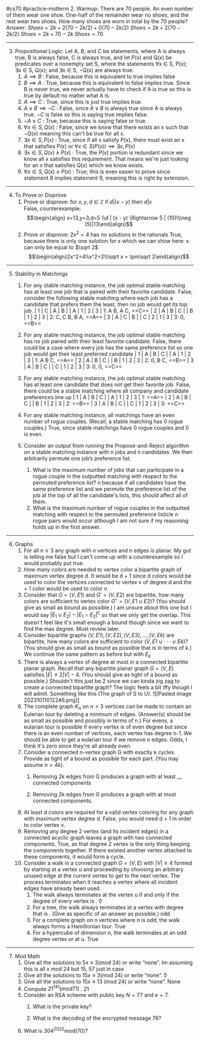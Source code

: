 #cs70 #practice-midterm
2. Warmup: There are 70 people. An even number of them wear one shoe. One-half of the remainder wear no shoes, and the rest wear two shoes. How many shoes are worn in total by the 70 people?
	Answer: 
			 $Shoes = 2k + 2(70-2k/2) + 0(70-2k/2)$
			$Shoes = 2k + 2(70-2k/2)$
			$Shoes = 2k + 70 - 2k$
			$Shoes = 70$
____
 3.  Propositional Logic: Let A, B, and C be statements, where A is always true, B is always false, C is always true, and let P(x) and Q(x) be predicates over a nonempty set S, where the statements ∀x ∈ S, P(x); ∃x ∈ S, Q(x); and ∃x ∈ S, ¬Q(x) are always true.
	 1.  $A \implies B$ : 
		 False, because this is equivalent to true implies false
	 2. $B \implies A$ : 
		 True, because this is equivalent to false implies true. Since B is never true, we never actually have to check if A is true so this is true by default no matter what A is.
	 3. $A \implies C$ : 
		 True, since this is just true implies true.
	 4. $A\vee B\implies\neg C$ : 
		 False, since $A\vee B$ is always true since A is always true. $\neg C$ is false so this is saying true implies false.
	 5. $\neg A \vee C$ : 
		 True, because this is saying false or true.
	 6. $\forall x \in S, Q(x)$ : 
		 False, since we know that there exists an x such that $\neg Q(x)$ meaning this can't be true for all x.
	 7. $\exists x \in S,P(x)$ : 
		 True, since if all x satisfy P(x), there must exist an x that satisfies P(x) or $\forall x \in S(P(x)) \implies \exists x,P(x)$
	 8. $\exists x \in S, Q(x) \wedge P(x)$ : 
		 True, the $P(x)$ portion is redundant since we know all x satisfies this requirement. That means we're just looking for an x that satisfies $Q(x)$ which we know exists.
	 9. $\forall x \in S, Q(x) \vee P(x)$ : 
		 True; this is even easier to prove since statement 8 implies statement 9, meaning this is right by extension.
____
 4. To Prove or Disprove
	 1. Prove or disprove: for $x,y,d \in \mathbb{Z}$ if $d | (x-y)$ then $d | x$  
		 False, counterexample: $$\begin{align} x=13,y=3,d=5 \\d | (x - y) \Rightarrow 5 | (10)\\\neg (5)|13\end{align}$$
	2. Prove or disprove:  $2x^2=4$ has no solutions in the rationals
		True, because there is only one solution for x which we can show here: x can only be equal to $\sqrt 2$ $$\begin{align}2x^2=4\\x^2=2\\\sqrt x = \pm\sqrt 2\end{align}$$
____
 5. Stability in Matchings
	 1. For any stable matching instance, the job optimal stable matching has at least one job that is paired with their favorite candidate. 
		  False, consider the following stable matching where each job has a   candidate that prefers them the least, then no job would get its top job.
		    | 1   | C   | A   | B   |              | A   | 1   | 2   | 3   |          1:    A B, A C, ==C==
		    | 2   | A   | B   | C   |              | B   | 1   | 2   | 3   |         2: C, C B, B A, ==A==
		    | 3   | A  | C   | B   |              | C   | 2   | 1    | 3   |          3: 0, ==B==
		    
	 2. For any stable matching instance, the job optimal stable matching has no job paired with their least favorite candidate.
		False, there could be a case where every job has the same preference list so one job would get their least preferred candidate
		     | 1   | A   | B   | C   |              | A   | 1   | 2   | 3   |          1:    A B C, ==A==
		     | 2   | A   | B   | C   |              | B   | 1   | 2   | 3   |         2: 0, B C, ==B==
		     | 3   | A  | B   | C   |               | C   | 1   | 2    | 3   |          3: 0, 0, ==C==
	 3. For any stable matching instance, the job optimal stable matching has at least one candidate that does not get their favorite job.
		  False, there could be a stable matching where all company and candidate preferences line up
                   | 1   | A   | B   | C   |              | A   | 1   | 2   | 3   |          1:    ==A==
		    | 2   | A   | B   | C   |              | B   | 1   | 2   | 3   |         2:  ==B==
		    | 3   | A   |  B  | C   |              | C   | 1   | 2   | 3   |          3:  ==C==
	 4. For any stable matching instance, all matchings have an even number of rogue couples. (Recall, a stable matching has 0 rogue couples.)
		  True, since stable matchings have 0 rogue couples and 0 is even.
	 5. Consider an output from running the Propose-and-Reject algorithm on a stable matching instance with n jobs and n candidates. We then arbitrarily permute one job’s preference list.
		 1. What is the maximum number of jobs that can participate in a rogue couple in the outputted matching with respect to the permuted preference list?
			   n because if all candidates have the same preference  list and we permute the preference list of the job at the top of all the candidate's lists, this should affect all of them.
		 2. What is the maximum number of rogue couples in the outputted matching with respect to the permuted preference listicle
			   $n$ rogue pairs would occur although I am not sure if my reasoning holds up in the first answer. 
____   
 6. Graphs
	 1. For all $n \geq 3$  any graph with n vertices and n edges is planar.
			  My gut is telling me false but I can't come up with a counterexample so I would probably put true.
	  2. How many colors are needed to vertex color a bipartite graph of maximum vertex degree d.
			  It would be d + 1 since d colors would be used to color the vertices connected to vertex v of degree d and the + 1 color would be used to color v.
	  3. Consider that $G = (V,E1)$ and $G′ = (V,E2)$ are bipartite, how many colors are sufficient to vertex color $G′′ = (V,E1 ∪E2)?$ (You should give as small as bound as possible.)
			I am unsure about this one but I would say $|E_1 \cup E_2| - |E_1 \cap E_2|^\complement$ so that we only get the overlap. This doesn't feel like it's small enough a bound though  since we want to find the max degree. Must review later.
	  4. Consider bipartite graphs $(V,E1),(V,E2),(V,E3),...,(V,Ek)$ are bipartite, how many colors are sufficient to color $(V,E1 ∪ ··· ∪ Ek)?$ (You should give as small as bound as possible that is in terms of k.)
			  We continue the same pattern as before but with $E_k$ 	  
	  5.   There is always a vertex of degree at most in a connected bipartite planar graph. Recall that any bipartite planar graph $G = (V,E)$ satisfies $|E| ≤ 2|V|−4$. (You should give as tight of a bound as possible.)
			Shouldn't this just be 2 since we can kinda zig zag to create a connected bipartite graph? The logic feels a bit iffy though I will admit. Something like this (The graph of S to U). 
			![[Pasted image 20231011012246.png]]
	  6.   The complete graph $K_n$ on $n > 3$ vertices can be made to contain an Eulerian tour by deleting a minimum of edges. (Answer(s) should be as small as possible and possibly in terms of n.)
			  For evens, a eularian tour is possible if every vertex is of even degree but since there is an even number of vertices, each vertex has degree n-1. We should be able to get a eularian tour if we remove n edges. Odds, I think it's zero since  they're all already even.
	  7. Consider a connected n-vertex graph G with exactly k cycles. Provide as tight of a bound as possible for each part. (You may assume $n > 4k$).
		  1. Removing 2k edges from G produces a graph with at least __ connected components
				  
		  1. Removing 2k edges from G produces a graph with at most connected components.
	  8. At least d colors are required for a valid vertex coloring for any graph with maximum vertex degree d.
			  False, you would need d + 1 in order to color vertex v.
	  9.  Removing any degree 2 vertex (and its incident edges) in a connected acyclic graph leaves a graph with two connected components.
			  True, as that degree 2 vertex is the only thing keeping the components together. If there existed another vertex attached to these components, it would form a cycle.
	  10. Consider a walk in a connected graph $G = (V,E)$ with $|V| ≥ 4$ formed by starting at a vertex $u$ and proceeding by choosing an arbitrary unused edge at the current vertex to get to the next vertex. The process terminates when it reaches a vertex where all incident edges have already been used.
		  1. The walk always terminates at the vertex u if and only if the degree of every vertex is .
				  0
		  2. For a tree, the walk always terminates at a vertex with degree that is . (Give as specific of an answer as possible.)
				  odd
		  3. For a complete graph on n vertices where n is odd, the walk always forms a Hamiltonian tour.
				  True
		  4. For a hypercube of dimension n, the walk terminates at an odd degree vertex or at u.
				  True
  ___
  7. Mod Math
	  1. Give all the solutions to $5x ≡ 3$(mod 24) or write “none”.
		  Im assuming this is all x mod 24 but 15, 57 just in case
	  1. Give all the solutions to $15x ≡ 3$(mod 24) or write “none”.
		  5
	  1. Give all the solutions to $15x ≡ 13$ (mod 24) or write “none”.
		  None
	  1. Compute $21^{141} (mod 71)$ .
		  21
	  1. Consider an RSA scheme with public key $N = 77$ and $e = 7$.
		  1. What is the private key?
			  
		  1. What is the decoding of the encrypted message 76?
	  2. What is $304^{2022}$mod(70)?
